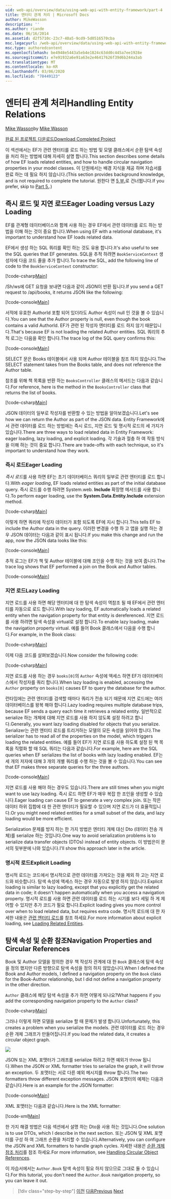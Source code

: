 ```yaml
---
uid: web-api/overview/data/using-web-api-with-entity-framework/part-4
title: 엔터티 관계 처리 | Microsoft Docs
author: MikeWasson
description: ''
ms.author: riande
ms.date: 06/16/2014
ms.assetid: d2f5710c-23c7-40a5-9cd9-5d0516570cba
msc.legacyurl: /web-api/overview/data/using-web-api-with-entity-framework/part-4
msc.type: authoredcontent
ms.openlocfilehash: be4948e5443a5eb4e1824c63dd0c445a7ee1928e
ms.sourcegitcommit: e7e91932a6e91a63e2e46417626f39d6b244a3ab
ms.translationtype: MT
ms.contentlocale: ko-KR
ms.lasthandoff: 03/06/2020
ms.locfileid: "78449123"
---
```

# <a name="handling-entity-relations"></a><span data-ttu-id="949b7-102">엔터티 관계 처리</span><span class="sxs-lookup"><span data-stu-id="949b7-102">Handling Entity Relations</span></span>

<span data-ttu-id="949b7-103">[Mike Wasson](https://github.com/MikeWasson)</span><span class="sxs-lookup"><span data-stu-id="949b7-103">by [Mike Wasson](https://github.com/MikeWasson)</span></span>

[<span data-ttu-id="949b7-104">완료 된 프로젝트 다운로드</span><span class="sxs-lookup"><span data-stu-id="949b7-104">Download Completed Project</span></span>](https://github.com/MikeWasson/BookService)

<span data-ttu-id="949b7-105">이 섹션에서는 EF가 관련 엔터티를 로드 하는 방법 및 모델 클래스에서 순환 탐색 속성을 처리 하는 방법에 대해 자세히 설명 합니다.</span><span class="sxs-lookup"><span data-stu-id="949b7-105">This section describes some details of how EF loads related entities, and how to handle circular navigation properties in your model classes.</span></span> <span data-ttu-id="949b7-106">이 단원에서는 배경 지식을 제공 하며 자습서를 완료 하는 데 필요 하지 않습니다.</span><span class="sxs-lookup"><span data-stu-id="949b7-106">(This section provides background knowledge, and is not required to complete the tutorial.</span></span> <span data-ttu-id="949b7-107">원한다 면 [5 부.](part-5.md)로 건너뜁니다.</span><span class="sxs-lookup"><span data-stu-id="949b7-107">If you prefer, skip to [Part 5.](part-5.md).)</span></span>

## <a name="eager-loading-versus-lazy-loading"></a><span data-ttu-id="949b7-108">즉시 로드 및 지연 로드</span><span class="sxs-lookup"><span data-stu-id="949b7-108">Eager Loading versus Lazy Loading</span></span>

<span data-ttu-id="949b7-109">EF를 관계형 데이터베이스와 함께 사용 하는 경우 EF에서 관련 데이터를 로드 하는 방법을 이해 하는 것이 중요 합니다.</span><span class="sxs-lookup"><span data-stu-id="949b7-109">When using EF with a relational database, it's important to understand how EF loads related data.</span></span>

<span data-ttu-id="949b7-110">EF에서 생성 하는 SQL 쿼리를 확인 하는 것도 유용 합니다.</span><span class="sxs-lookup"><span data-stu-id="949b7-110">It's also useful to see the SQL queries that EF generates.</span></span> <span data-ttu-id="949b7-111">SQL을 추적 하려면 `BookServiceContext` 생성자에 다음 코드 줄을 추가 합니다.</span><span class="sxs-lookup"><span data-stu-id="949b7-111">To trace the SQL, add the following line of code to the `BookServiceContext` constructor:</span></span>

[!code-csharp[Main](part-4/samples/sample1.cs)]

<span data-ttu-id="949b7-112">/Sh/ws에 GET 요청을 보내면 다음과 같이 JSON이 반환 됩니다.</span><span class="sxs-lookup"><span data-stu-id="949b7-112">If you send a GET request to /api/books, it returns JSON like the following:</span></span>

[!code-console[Main](part-4/samples/sample2.cmd)]

<span data-ttu-id="949b7-113">서적에 유효한 AuthorId 포함 되어 있더라도 Author 속성이 null 인 것을 볼 수 있습니다.</span><span class="sxs-lookup"><span data-stu-id="949b7-113">You can see that the Author property is null, even though the book contains a valid AuthorId.</span></span> <span data-ttu-id="949b7-114">EF가 관련 된 작성자 엔터티를 로드 하지 않기 때문입니다.</span><span class="sxs-lookup"><span data-stu-id="949b7-114">That's because EF is not loading the related Author entities.</span></span> <span data-ttu-id="949b7-115">SQL 쿼리의 추적 로그는 다음을 확인 합니다.</span><span class="sxs-lookup"><span data-stu-id="949b7-115">The trace log of the SQL query confirms this:</span></span>

[!code-console[Main](part-4/samples/sample3.sql)]

<span data-ttu-id="949b7-116">SELECT 문은 Books 테이블에서 사용 되며 Author 테이블을 참조 하지 않습니다.</span><span class="sxs-lookup"><span data-stu-id="949b7-116">The SELECT statement takes from the Books table, and does not reference the Author table.</span></span>

<span data-ttu-id="949b7-117">참조를 위해 책 목록을 반환 하는 `BooksController` 클래스의 메서드는 다음과 같습니다.</span><span class="sxs-lookup"><span data-stu-id="949b7-117">For reference, here is the method in the `BooksController` class that returns the list of books.</span></span>

[!code-csharp[Main](part-4/samples/sample4.cs)]

<span data-ttu-id="949b7-118">JSON 데이터의 일부로 작성자를 반환할 수 있는 방법을 알아보겠습니다.</span><span class="sxs-lookup"><span data-stu-id="949b7-118">Let's see how we can return the Author as part of the JSON data.</span></span> <span data-ttu-id="949b7-119">Entity Framework에서 관련 데이터를 로드 하는 방법에는 즉시 로드, 지연 로드 및 명시적 로드의 세 가지가 있습니다.</span><span class="sxs-lookup"><span data-stu-id="949b7-119">There are three ways to load related data in Entity Framework: eager loading, lazy loading, and explicit loading.</span></span> <span data-ttu-id="949b7-120">각 기술과 절충 하 여 작동 방식을 이해 하는 것이 중요 합니다.</span><span class="sxs-lookup"><span data-stu-id="949b7-120">There are trade-offs with each technique, so it's important to understand how they work.</span></span>

### <a name="eager-loading"></a><span data-ttu-id="949b7-121">즉시 로드</span><span class="sxs-lookup"><span data-stu-id="949b7-121">Eager Loading</span></span>

<span data-ttu-id="949b7-122">*즉시 로드*를 사용 하면 EF는 초기 데이터베이스 쿼리의 일부로 관련 엔터티를 로드 합니다.</span><span class="sxs-lookup"><span data-stu-id="949b7-122">With *eager loading*, EF loads related entities as part of the initial database query.</span></span> <span data-ttu-id="949b7-123">즉시 로드를 수행 하려면 System.web. **Include** 확장명 메서드를 사용 합니다.</span><span class="sxs-lookup"><span data-stu-id="949b7-123">To perform eager loading, use the **System.Data.Entity.Include** extension method.</span></span>

[!code-csharp[Main](part-4/samples/sample5.cs)]

<span data-ttu-id="949b7-124">이렇게 하면 쿼리에 작성자 데이터가 포함 되도록 EF에 지시 합니다.</span><span class="sxs-lookup"><span data-stu-id="949b7-124">This tells EF to include the Author data in the query.</span></span> <span data-ttu-id="949b7-125">이러한 변경을 수행 하 고 앱을 실행 하는 경우 JSON 데이터는 다음과 같이 표시 됩니다.</span><span class="sxs-lookup"><span data-stu-id="949b7-125">If you make this change and run the app, now the JSON data looks like this:</span></span>

[!code-console[Main](part-4/samples/sample6.cmd)]

<span data-ttu-id="949b7-126">추적 로그는 EF가 책 및 Author 테이블에 대해 조인을 수행 하는 것을 보여 줍니다.</span><span class="sxs-lookup"><span data-stu-id="949b7-126">The trace log shows that EF performed a join on the Book and Author tables.</span></span>

[!code-console[Main](part-4/samples/sample7.cmd)]

### <a name="lazy-loading"></a><span data-ttu-id="949b7-127">지연 로드</span><span class="sxs-lookup"><span data-stu-id="949b7-127">Lazy Loading</span></span>

<span data-ttu-id="949b7-128">지연 로드를 사용 하면 해당 엔터티에 대 한 탐색 속성이 역참조 될 때 EF에서 관련 엔터티를 자동으로 로드 합니다.</span><span class="sxs-lookup"><span data-stu-id="949b7-128">With lazy loading, EF automatically loads a related entity when the navigation property for that entity is dereferenced.</span></span> <span data-ttu-id="949b7-129">지연 로드를 사용 하려면 탐색 속성을 virtual로 설정 합니다.</span><span class="sxs-lookup"><span data-stu-id="949b7-129">To enable lazy loading, make the navigation property virtual.</span></span> <span data-ttu-id="949b7-130">예를 들어 Book 클래스에서 다음을 수행 합니다.</span><span class="sxs-lookup"><span data-stu-id="949b7-130">For example, in the Book class:</span></span>

[!code-csharp[Main](part-4/samples/sample8.cs?highlight=6)]

<span data-ttu-id="949b7-131">이제 다음 코드를 살펴보겠습니다.</span><span class="sxs-lookup"><span data-stu-id="949b7-131">Now consider the following code:</span></span>

[!code-csharp[Main](part-4/samples/sample9.cs)]

<span data-ttu-id="949b7-132">지연 로드를 사용 하는 경우 `books[0]`의 `Author` 속성에 액세스 하면 EF가 데이터베이스에서 작성자를 쿼리 합니다.</span><span class="sxs-lookup"><span data-stu-id="949b7-132">When lazy loading is enabled, accessing the `Author` property on `books[0]` causes EF to query the database for the author.</span></span>

<span data-ttu-id="949b7-133">런타임에는 관련 엔터티를 검색할 때마다 쿼리가 전송 되기 때문에 지연 로드에는 여러 데이터베이스를 왕복 해야 합니다.</span><span class="sxs-lookup"><span data-stu-id="949b7-133">Lazy loading requires multiple database trips, because EF sends a query each time it retrieves a related entity.</span></span> <span data-ttu-id="949b7-134">일반적으로 serialize 하는 개체에 대해 지연 로드를 사용 하지 않도록 설정 하려고 합니다.</span><span class="sxs-lookup"><span data-stu-id="949b7-134">Generally, you want lazy loading disabled for objects that you serialize.</span></span> <span data-ttu-id="949b7-135">Serializer는 관련 엔터티 로드를 트리거하는 모델의 모든 속성을 읽어야 합니다.</span><span class="sxs-lookup"><span data-stu-id="949b7-135">The serializer has to read all of the properties on the model, which triggers loading the related entities.</span></span> <span data-ttu-id="949b7-136">예를 들어 EF가 지연 로드를 사용 하도록 설정 된 책 목록을 직렬화 할 때 SQL 쿼리는 다음과 같습니다.</span><span class="sxs-lookup"><span data-stu-id="949b7-136">For example, here are the SQL queries when EF serializes the list of books with lazy loading enabled.</span></span> <span data-ttu-id="949b7-137">EF는 세 개의 저자에 대해 3 개의 개별 쿼리를 수행 하는 것을 볼 수 있습니다.</span><span class="sxs-lookup"><span data-stu-id="949b7-137">You can see that EF makes three separate queries for the three authors.</span></span>

[!code-console[Main](part-4/samples/sample10.sql)]

<span data-ttu-id="949b7-138">지연 로드를 사용 해야 하는 경우도 있습니다.</span><span class="sxs-lookup"><span data-stu-id="949b7-138">There are still times when you might want to use lazy loading.</span></span> <span data-ttu-id="949b7-139">즉시 로드 하면 EF가 매우 복잡 한 조인을 생성할 수 있습니다.</span><span class="sxs-lookup"><span data-stu-id="949b7-139">Eager loading can cause EF to generate a very complex join.</span></span> <span data-ttu-id="949b7-140">또는 작은 데이터 하위 집합에 대 한 관련 엔터티가 필요할 수 있으며 지연 로드가 더 효율적입니다.</span><span class="sxs-lookup"><span data-stu-id="949b7-140">Or you might need related entities for a small subset of the data, and lazy loading would be more efficient.</span></span>

<span data-ttu-id="949b7-141">Serialization 문제를 방지 하는 한 가지 방법은 엔터티 개체 대신 Dto (데이터 전송 개체)를 serialize 하는 것입니다.</span><span class="sxs-lookup"><span data-stu-id="949b7-141">One way to avoid serialization problems is to serialize data transfer objects (DTOs) instead of entity objects.</span></span> <span data-ttu-id="949b7-142">이 방법은이 문서의 뒷부분에 나와 있습니다.</span><span class="sxs-lookup"><span data-stu-id="949b7-142">I'll show this approach later in the article.</span></span>

### <a name="explicit-loading"></a><span data-ttu-id="949b7-143">명시적 로드</span><span class="sxs-lookup"><span data-stu-id="949b7-143">Explicit Loading</span></span>

<span data-ttu-id="949b7-144">명시적 로드는 코드에서 명시적으로 관련 데이터를 가져오는 것을 제외 하 고는 지연 로드와 비슷합니다. 탐색 속성에 액세스 하는 경우 자동으로 발생 하지 않습니다.</span><span class="sxs-lookup"><span data-stu-id="949b7-144">Explicit loading is similar to lazy loading, except that you explicitly get the related data in code; it doesn't happen automatically when you access a navigation property.</span></span> <span data-ttu-id="949b7-145">명시적 로드를 사용 하면 관련 데이터를 로드 하는 시기를 보다 세밀 하 게 제어할 수 있지만 추가 코드가 필요 합니다.</span><span class="sxs-lookup"><span data-stu-id="949b7-145">Explicit loading gives you more control over when to load related data, but requires extra code.</span></span> <span data-ttu-id="949b7-146">명시적 로드에 대 한 자세한 내용은 [관련 엔터티 로드](https://msdn.microsoft.com/data/jj574232#explicit)를 참조 하세요.</span><span class="sxs-lookup"><span data-stu-id="949b7-146">For more information about explicit loading, see [Loading Related Entities](https://msdn.microsoft.com/data/jj574232#explicit).</span></span>

## <a name="navigation-properties-and-circular-references"></a><span data-ttu-id="949b7-147">탐색 속성 및 순환 참조</span><span class="sxs-lookup"><span data-stu-id="949b7-147">Navigation Properties and Circular References</span></span>

<span data-ttu-id="949b7-148">Book 및 Author 모델을 정의한 경우 책 작성자 관계에 대 한 `Book` 클래스에 탐색 속성을 정의 했지만 다른 방향으로 탐색 속성을 정의 하지 않았습니다.</span><span class="sxs-lookup"><span data-stu-id="949b7-148">When I defined the Book and Author models, I defined a navigation property on the `Book` class for the Book-Author relationship, but I did not define a navigation property in the other direction.</span></span>

<span data-ttu-id="949b7-149">`Author` 클래스에 해당 탐색 속성을 추가 하면 어떻게 되나요?</span><span class="sxs-lookup"><span data-stu-id="949b7-149">What happens if you add the corresponding navigation property to the `Author` class?</span></span>

[!code-csharp[Main](part-4/samples/sample11.cs?highlight=7)]

<span data-ttu-id="949b7-150">그러나 이렇게 하면 모델을 serialize 할 때 문제가 발생 합니다.</span><span class="sxs-lookup"><span data-stu-id="949b7-150">Unfortunately, this creates a problem when you serialize the models.</span></span> <span data-ttu-id="949b7-151">관련 데이터를 로드 하는 경우 순환 개체 그래프가 만들어집니다.</span><span class="sxs-lookup"><span data-stu-id="949b7-151">If you load the related data, it creates a circular object graph.</span></span>

![](part-4/_static/image1.png)

<span data-ttu-id="949b7-152">JSON 또는 XML 포맷터가 그래프를 serialize 하려고 하면 예외가 throw 됩니다.</span><span class="sxs-lookup"><span data-stu-id="949b7-152">When the JSON or XML formatter tries to serialize the graph, it will throw an exception.</span></span> <span data-ttu-id="949b7-153">두 포맷터는 서로 다른 예외 메시지를 throw 합니다.</span><span class="sxs-lookup"><span data-stu-id="949b7-153">The two formatters throw different exception messages.</span></span> <span data-ttu-id="949b7-154">JSON 포맷터의 예제는 다음과 같습니다.</span><span class="sxs-lookup"><span data-stu-id="949b7-154">Here is an example for the JSON formatter:</span></span>

[!code-console[Main](part-4/samples/sample12.cmd)]

<span data-ttu-id="949b7-155">XML 포맷터는 다음과 같습니다.</span><span class="sxs-lookup"><span data-stu-id="949b7-155">Here is the XML formatter:</span></span>

[!code-xml[Main](part-4/samples/sample13.xml)]

<span data-ttu-id="949b7-156">한 가지 해결 방법은 다음 섹션에서 설명 하는 Dto을 사용 하는 것입니다.</span><span class="sxs-lookup"><span data-stu-id="949b7-156">One solution is to use DTOs, which I describe in the next section.</span></span> <span data-ttu-id="949b7-157">또는 JSON 및 XML 포맷터를 구성 하 여 그래프 순환을 처리할 수 있습니다.</span><span class="sxs-lookup"><span data-stu-id="949b7-157">Alternatively, you can configure the JSON and XML formatters to handle graph cycles.</span></span> <span data-ttu-id="949b7-158">자세한 내용은 [순환 개체 참조 처리](../../formats-and-model-binding/json-and-xml-serialization.md#handling_circular_object_references)를 참조 하세요.</span><span class="sxs-lookup"><span data-stu-id="949b7-158">For more information, see [Handling Circular Object References](../../formats-and-model-binding/json-and-xml-serialization.md#handling_circular_object_references).</span></span>

<span data-ttu-id="949b7-159">이 자습서에서는 `Author.Book` 탐색 속성이 필요 하지 않으므로 그대로 둘 수 있습니다.</span><span class="sxs-lookup"><span data-stu-id="949b7-159">For this tutorial, you don't need the `Author.Book` navigation property, so you can leave it out.</span></span>

> [!div class="step-by-step"]
> <span data-ttu-id="949b7-160">[이전](part-3.md)
> [다음](part-5.md)</span><span class="sxs-lookup"><span data-stu-id="949b7-160">[Previous](part-3.md)
[Next](part-5.md)</span></span>
